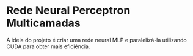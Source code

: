 # Rede Neural Perceptron Multicamadas

A ideia do projeto é criar uma rede neural MLP e paralelizá-la utilizando CUDA para obter mais eficiência.
